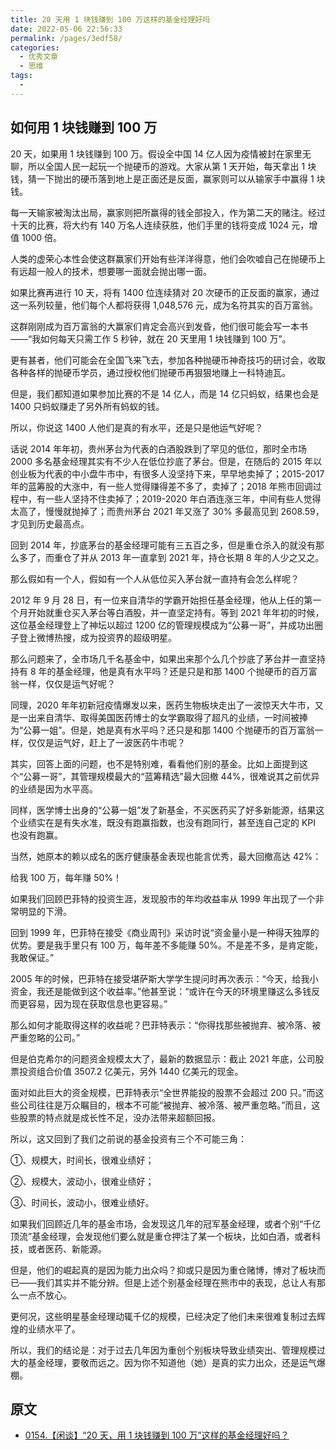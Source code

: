 ```yaml
---
title: 20 天用 1 块钱赚到 100 万这样的基金经理好吗
date: 2022-05-06 22:56:33
permalink: /pages/3edf58/
categories:
  - 优秀文章
  - 思维
tags:
  -
---
```


## 如何用 1 块钱赚到 100 万

20 天，如果用 1 块钱赚到 100 万。假设全中国 14 亿人因为疫情被封在家里无聊，所以全国人民一起玩一个抛硬币的游戏。大家从第 1 天开始，每天拿出 1 块钱，猜一下抛出的硬币落到地上是正面还是反面，赢家则可以从输家手中赢得 1 块钱。

每一天输家被淘汰出局，赢家则把所赢得的钱全部投入，作为第二天的赌注。经过十天的比赛，将大约有 140 万名人连续获胜，他们手里的钱将变成 1024 元，增值 1000 倍。

人类的虚荣心本性会使这群赢家们开始有些洋洋得意，他们会吹嘘自己在抛硬币上有远超一般人的技术，想要哪一面就会抛出哪一面。

如果比赛再进行 10 天，将有 1400 位连续猜对 20 次硬币的正反面的赢家，通过这一系列较量，他们每个人都将获得 1,048,576 元，成为名符其实的百万富翁。

这群刚刚成为百万富翁的大赢家们肯定会高兴到发昏，他们很可能会写一本书——“我如何每天只需工作 5 秒钟，就在 20 天里用 1 块钱赚到 100 万”。

更有甚者，他们可能会在全国飞来飞去，参加各种抛硬币神奇技巧的研讨会，收取各种各样的抛硬币学员，通过授权他们抛硬币再狠狠地赚上一科特迪瓦。

但是，我们都知道如果参加比赛的不是 14 亿人，而是 14 亿只蚂蚁，结果也会是 1400 只蚂蚁赚走了另外所有蚂蚁的钱。

所以，你说这 1400 人他们是真的有水平，还是只是他运气好呢？

话说 2014 年年初，贵州茅台为代表的白酒股跌到了罕见的低位，那时全市场 2000 多名基金经理其实有不少人在低位抄底了茅台。但是，在随后的 2015 年以创业板为代表的中小盘牛市中，有很多人没坚持下来，早早地卖掉了；2015-2017 年的蓝筹股的大涨中，有一些人觉得赚得差不多了，卖掉了；2018 年熊市回调过程中，有一些人坚持不住卖掉了；2019-2020 年白酒连涨三年，中间有些人觉得太高了，慢慢就抛掉了；而贵州茅台 2021 年又涨了 30% 多最高见到 2608.59，才见到历史最高点。

回到 2014 年，抄底茅台的基金经理可能有三五百之多，但是重仓杀入的就没有那么多了，而重仓了并从 2013 年一直拿到 2021 年，持仓长期 8 年的人少之又之。

那么假如有一个人，假如有一个人从低位买入茅台就一直持有会怎么样呢？

2012 年 9 月 28 日，有一位来自清华的学霸开始担任基金经理，他从上任的第一个月开始就重仓买入茅台等白酒股，并一直坚定持有。等到 2021 年年初的时候，这位基金经理登上了神坛以超过 1200 亿的管理规模成为“公募一哥”，并成功出圈子登上微博热搜，成为投资界的超级明星。

那么问题来了，全市场几千名基金中，如果出来那个么几个抄底了茅台并一直坚持持有 8 年的基金经理，他是真有水平吗？还是只是和那 1400 个抛硬币的百万富翁一样，仅仅是运气好呢？

同理，2020 年年初新冠疫情爆发以来，医药生物板块走出了一波惊天大牛市，又是一出来自清华、取得美国医药博士的女学霸取得了超凡的业绩，一时间被捧为“公募一姐”。但是，她是真有水平吗？还只是和那 1400 个抛硬币的百万富翁一样，仅仅是运气好，赶上了一波医药牛市呢？

其实，回答上面的问题，也不是特别难，看看他们别的基金。比如上面提到这个“公募一哥”，其管理规模最大的“蓝筹精选”最大回撤 44%，很难说其之前优异的业绩是因为水平高。

同样，医学博士出身的“公募一姐”发了新基金，不买医药买了好多新能源，结果这个业绩实在是有失水准，既没有跑赢指数，也没有跑同行，甚至连自己定的 KPI 也没有跑赢。

当然，她原本的赖以成名的医疗健康基金表现也能言优秀，最大回撤高达 42%：

给我 100 万，每年赚 50%！

如果我们回顾巴菲特的投资生涯，发现股市的年均收益率从 1999 年出现了一个非常明显的下滑。

回到 1999 年，巴菲特在接受《商业周刊》采访时说“资金量小是一种得天独厚的优势。要是我手里只有 100 万，每年差不多能赚 50%。不是差不多，是肯定能，我敢保证。”

2005 年的时候，巴菲特在接受堪萨斯大学学生提问时再次表示：“今天，给我小资金，我还是能做到这个收益率。”他甚至说：“或许在今天的环境里赚这么多钱反而更容易，因为现在获取信息也更容易。”

那么如何才能取得这样的收益呢？巴菲特表示：“你得找那些被抛弃、被冷落、被严重忽略的公司。”

但是伯克希尔的问题资金规模太大了，最新的数据显示：截止 2021 年底，公司股票投资组合价值 3507.2 亿美元，另外 1440 亿美元的现金。

面对如此巨大的资金规模，巴菲特表示“全世界能投的股票不会超过 200 只。”而这些公司往往是万众瞩目的，根本不可能“被抛弃、被冷落、被严重忽略。”而且，这些股票的特点就是成长性不足，没办法带来超额回报。

所以，这又回到了我们之前说的基金投资有三个不可能三角：

①、规模大，时间长，很难业绩好；

②、规模大，波动小，很难业绩好；

③、时间长，波动小，很难业绩好。

如果我们回顾近几年的基金市场，会发现这几年的冠军基金经理，或者个别“千亿顶流”基金经理，会发现他们要么就是重仓押注了某一个板块，比如白酒，或者科技，或者医药、新能源。

但是，他们的崛起真的是因为能力出众吗？抑或只是因为重仓赌博，博对了板块而已——我们其实并不能分辨。但是上述个别基金经理在熊市中的表现，总让人有那么一点不放心。

更何况，这些明星基金经理动辄千亿的规模，已经决定了他们未来很难复制过去辉煌的业绩水平了。

所以，我们的结论是：对于过去几年因为重创个别板块导致业绩突出、管理规模过大的基金经理，要敬而远之。因为你不知道他（她）是真的实力出众，还是运气爆棚。

## 原文

- [0154.【闲谈】“20 天，用 1 块钱赚到 100 万”这样的基金经理好吗？](https://www.xiaoyuzhoufm.com/episode/625fb8a4b2f93397a0a3694f)
